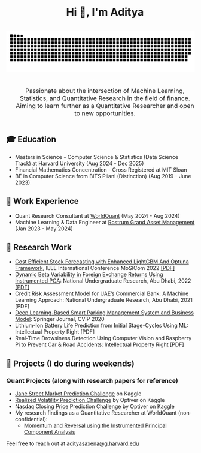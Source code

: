 <!--h1 without bottom border-->
<div id="user-content-toc">
  <ul align="center">
    <summary><h1 style="display: inline-block">Hi 👋, I'm Aditya</h1></summary>
  </ul>
</div>


<!--- snake -->
<div align="center">
  <img  src="https://github.com/1999AZZAR/1999AZZAR/blob/readme/resources/img/grid-snake.svg"
       alt="snake" /></a>
</div>


<div id="user-content-toc">
    <ul align="center">
        <summary>
            <h3 style="display: inline-block; font-weight: normal;">Passionate about the intersection of Machine Learning, Statistics, and Quantitative Research in the field of finance. Aiming to learn further as a Quantitative Researcher and open to new opportunities.</h3>
        </summary>
    </ul>
</div>

<h2>🎓 Education</h2>
<ul>
    <li>Masters in Science - Computer Science & Statistics (Data Science Track) at Harvard University (Aug 2024 - Dec 2025)</li>
    <li>Financial Mathematics Concentration - Cross Registered at MIT Sloan</li>
    <li>BE in Computer Science from BITS Pilani (Distinction) (Aug 2019 - June 2023)</li>
</ul>

<h2>💼 Work Experience</h2>
<ul>
    <li>Quant Research Consultant at <a href="https://www.worldquant.com/">WorldQuant</a> (May 2024 - Aug 2024)</li>
    <li>Machine Learning & Data Engineer at <a href="https://rostrumgrand.com/">Rostrum Grand Asset Management</a> (Jan 2023 - May 2024)</li>
</ul>

<h2>📝 Research Work</h2>
<ul>
    <li><a href="https://github.com/aditya-saxena-7/Cost-Efficient-Stock-Forecasting-with-Enhanced-LightGBM">Cost Efficient Stock Forecasting with Enhanced LightGBM And Optuna Framework</a>, IEEE International Conference MoSICom 2022 <a href="https://github.com/aditya-saxena-7/Cost-Efficient-Stock-Forecasting-with-Enhanced-LightGBM/blob/master/Cost%20Efficient%20Stock%20Forecasting%20with%20Enhanced%20LightGBM.pdf"> [PDF]</a></li>
    <li><a href="https://github.com/aditya-saxena-7/Dynamic-Beta-Variability-in-Foreign-Exchange-Returns-Using-Instrumented-PCA">Dynamic Beta Variability in Foreign Exchange Returns Using Instrumented PCA</a>: National Undergraduate Research, Abu Dhabi, 2022 <a href="https://github.com/aditya-saxena-7/Dynamic-Beta-Variability-in-Foreign-Exchange-Returns-Using-Instrumented-PCA">[PDF]</a></li>
    <li>Credit Risk Assessment Model for UAE’s Commercial Bank: A Machine Learning Approach: National Undergraduate Research, Abu Dhabi, 2021 [PDF]</li>
    <li><a href="https://link.springer.com/chapter/10.1007/978-981-16-1103-2_11">Deep Learning-Based Smart Parking Management System and Business Model</a>: Springer Journal, CVIP 2020</li>
    <li>Lithium-Ion Battery Life Prediction from Initial Stage-Cycles Using ML: Intellectual Property Right [PDF]</li>
    <li>Real-Time Drowsiness Detection Using Computer Vision and Raspberry Pi to Prevent Car & Road Accidents: Intellectual Property Right [PDF]</li>
</ul>

<h2>🚀 Projects (I do during weekends)</h2>
<h3>Quant Projects (along with research papers for reference)</h3>
<ul>
    <li><a href="https://github.com/aditya-saxena-7/Jane-Street-Market-Prediction">Jane Street Market Prediction Challenge</a> on Kaggle</li>
    <li><a href="https://github.com/aditya-saxena-7/Optiver-Realized-Volatility-Prediction">Realized Volatility Prediction Challenge</a> by Optiver on Kaggle</li>
    <li><a href="https://github.com/aditya-saxena-7/Nasdaq-Closing-Price-Prediction-Challenge-An-Optiver-Case-Study">Nasdaq Closing Price Prediction Challenge</a> by Optiver on Kaggle</li>
    <li>My research findings as a Quantitative Researcher at WorldQuant (non-confidential):
        <ul>
            <li><a href="https://github.com/aditya-saxena-7/my-2-cents-on-using-IPCA-for-momentum-and-reversal">Momentum and Reversal using the Instrumented Principal Component Analysis</a></li>
        </ul>
    </li>
</ul>

<p>Feel free to reach out at <a href="mailto:adityasaxena@g.harvard.edu">adityasaxena@g.harvard.edu</a></p>
